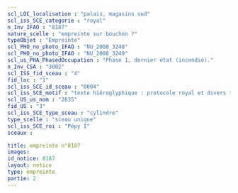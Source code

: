```yaml
---
scl_LOC_localisation : "palais, magasins sud"
scl_iss_SCE_categorie : "royal"
n_Inv_IFAO : "8187"
nature_scelle : "empreinte sur bouchon ?"
typeObjet : "Empreinte"
scl_PHO_no_photo_IFAO : "NU_2008_3248"
scl_PHO_no_photo_IFAO : "NU_2008_3249"
scl_us_PHA_PhasedOccupation : "Phase 1, dernier état (incendié)."
n_Inv_CSA : "3002"
scl_ISS_fid_sceau : "4"
fid_loc : "1"
scl_iss_SCE_id_sceau : "0004"
scl_iss_SCE_motif : "texte hiéroglyphique : protocole royal et divers titres de scribe dans la mrt de Pépy"
scl_US_us_nom : "2635"
fid_US : "3"
scl_iss_SCE_type_sceau : "cylindre"
type_scelle : "sceau unique"
scl_iss_SCE_roi : "Pépy I"
sceaux :

title: empreinte n°8187
images: 
id_notice: 8187
layout: notice
type: empreinte
partie: 2
---
```

